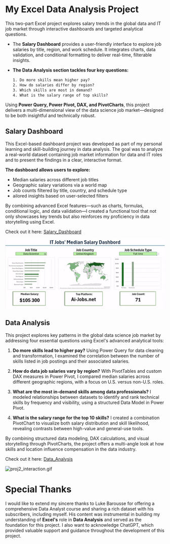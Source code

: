 # My Excel Data Analysis Project  
This two-part Excel project explores salary trends in the global data and IT job market through interactive dashboards and targeted analytical questions.

 - The **Salary Dashboard** provides a user-friendly interface to explore job salaries by title, region, and work schedule. It integrates charts, data validation, and conditional formatting to deliver real-time, filterable insights.

  - **The Data Analysis section tackles four key questions:**

        1. Do more skills mean higher pay?  
        2. How do salaries differ by region?  
        3. Which skills are most in demand?  
        4. What is the salary range of top skills?

Using **Power Query, Power Pivot, DAX, and PivotCharts**, this project delivers a multi-dimensional view of the data science job market—designed to be both insightful and technically robust.

## Salary Dashboard

This Excel-based dashboard project was developed as part of my personal learning and skill-building journey in data analysis. The goal was to analyze a real-world dataset containing job market information for data and IT roles and to present the findings in a clear, interactive format.

**The dashboard allows users to explore:**

  - Median salaries across different job titles
  - Geographic salary variations via a world map
  - Job counts filtered by title, country, and schedule type
  - ailored insights based on user-selected filters

By combining advanced Excel features—such as charts, formulas, conditional logic, and data validation—I created a functional tool that not only showcases key trends but also reinforces my proficiency in data storytelling using Excel.

Check out it here: [Salary_Dashboard](Salary_Dashboard)

![Howdoesitwork.gif](Salary_Dashboard/pictures/Howdoesitwork.gif)

## Data Analysis
This project explores key patterns in the global data science job market by addressing four essential questions using Excel's advanced analytical tools:

  1. **Do more skills lead to higher pay?**
    Using Power Query for data cleaning and transformation, I examined the correlation between the number of skills listed in job postings and their associated salaries.

  2. **How do data job salaries vary by region?**
    With PivotTables and custom DAX measures in Power Pivot, I compared median salaries across different geographic regions, with a focus on U.S. versus non-U.S. roles.

  3. **What are the most in-demand skills among data professionals?**
    I modeled relationships between datasets to identify and rank technical skills by frequency and visibility, using a structured Data Model in Power Pivot.

  4. **What is the salary range for the top 10 skills?**
    I created a combination PivotChart to visualize both salary distribution and skill likelihood, revealing contrasts between high-value and general-use tools.

By combining structured data modeling, DAX calculations, and visual storytelling through PivotCharts, the project offers a multi-angle look at how skills and location influence compensation in the data industry.

Check out it here: [Data_Analysis](Data_Analysis)

![proj2_interaction.gif](Data_Analysis/pictures/proj2_interaction.gif)

# Special Thanks 

I would like to extend my sincere thanks to Luke Barousse for offering a comprehensive Data Analyst course and sharing a rich dataset with his subscribers, including myself. His content was instrumental in building my understanding of **Excel's** role in **Data Analysis** and served as the foundation for this project. I also want to acknowledge ChatGPT, which provided valuable support and guidance throughout the development of this project.
